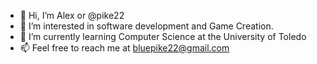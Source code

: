 - 👋 Hi, I’m Alex or @pike22
- 👀 I’m interested in software development and Game Creation. 
- 🌱 I’m currently learning Computer Science at the University of Toledo
- 📫 Feel free to reach me at bluepike22@gmail.com

<!---
pike22/pike22 is a ✨ special ✨ repository because its `README.md` (this file) appears on your GitHub profile.
You can click the Preview link to take a look at your changes.
--->
